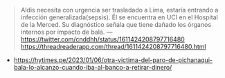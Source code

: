 > Aldis necesita con urgencia ser trasladado a Lima, estaría entrando a infección generalizada(sepsis). Él se encuentra en UCI en el Hospital de la Merced. Su diagnóstico señala que tiene dañado los órganos internos por impacto de bala.
> — https://twitter.com/cnddhh/status/1611424208797716480 https://threadreaderapp.com/thread/1611424208797716480.html

- https://hytimes.pe/2023/01/06/otra-victima-del-paro-de-pichanaqui-bala-lo-alcanzo-cuando-iba-al-banco-a-retirar-dinero/
